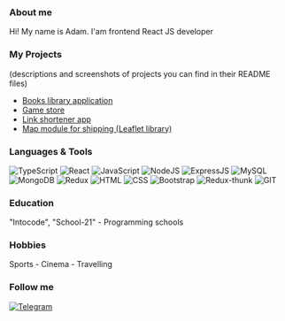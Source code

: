 <!-- [![Header](https://github.com/AdamBers/adambers/blob/300517d873d36675bbffd1c1fd2931295d085f4b/assets/logo5.jpg)](https://github.com/AdamBers) -->

### About me
Hi! My name is Adam. I'am frontend React JS developer 

### My Projects
(descriptions and screenshots of projects you can find in their README files)
- [Books library application](https://github.com/AdamBers/books)
- [Game store](https://github.com/AdamBers/game-store)
- [Link shortener app](https://github.com/AdamBers/mern)
- [Map module for shipping (Leaflet library)](https://github.com/AdamBers/leaflet) 

### Languages & Tools
![TypeScript](https://img.shields.io/badge/-TypeScript-0176c5?style=for-the-badge&logo=typescript&logoColor=white) 
![React](https://img.shields.io/badge/-React-5ed3f3?style=for-the-badge&logo=React&logoColor=white) 
![JavaScript](https://img.shields.io/badge/-JavaScript-efd81d?style=for-the-badge&logo=JavaScript&logoColor=white) 
![NodeJS](https://img.shields.io/badge/-NodeJS-success?style=for-the-badge&logo=nodejs&logoColor=white) 
![ExpressJS](https://img.shields.io/badge/-ExpressJS-8CBF3D?style=for-the-badge&logo=ExpressJS&logoColor=white) 
![MySQL](https://img.shields.io/badge/-MySQL-007979?style=for-the-badge&logo=MySQL&logoColor=white) 
![MongoDB](https://img.shields.io/badge/-MongoDB-006548?style=for-the-badge&logo=MongoDB&logoColor=white) 
![Redux](https://img.shields.io/badge/-Redux-7248B6?style=for-the-badge&logo=Redux&logoColor=white) 
![HTML](https://img.shields.io/badge/-HTML-F75421?style=for-the-badge&logo=HTML&logoColor=white) 
![CSS](https://img.shields.io/badge/-CSS-006548?style=for-the-badge&logo=CSS&logoColor=white) 
![Bootstrap](https://img.shields.io/badge/-Bootstrap-blueviolet?style=for-the-badge&logo=Bootstrap&logoColor=white) 
![Redux-thunk](https://img.shields.io/badge/-Redux_thunk-7248B6?style=for-the-badge&logo=Redux&logoColor=white) 
![GIT](https://img.shields.io/badge/-GIT-E94E31?style=for-the-badge&logo=GIT&logoColor=white)

### Education
"Intocode", "School-21" - Programming schools

### Hobbies
Sports - Cinema - Travelling

### Follow me 
[![Telegram](https://img.shields.io/badge/-Telegram-white?style=for-the-badge&logo=Telegram&logoColor=white)](https://t.me/AdamBers)
